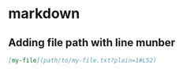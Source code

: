 # markdown

## Adding file path with line munber

```md
[my-file](path/to/my-file.txt?plain=1#L52)
```
